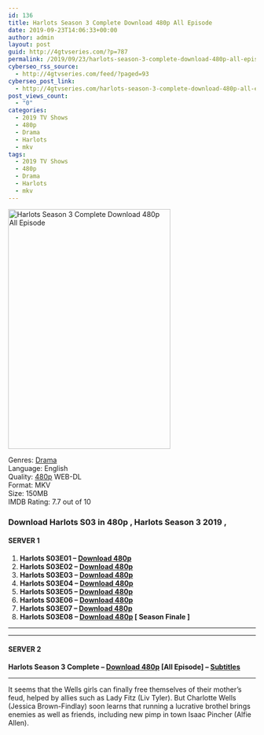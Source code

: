 ```yaml
---
id: 136
title: Harlots Season 3 Complete Download 480p All Episode
date: 2019-09-23T14:06:33+00:00
author: admin
layout: post
guid: http://4gtvseries.com/?p=787
permalink: /2019/09/23/harlots-season-3-complete-download-480p-all-episode-2/
cyberseo_rss_source:
  - http://4gtvseries.com/feed/?paged=93
cyberseo_post_link:
  - http://4gtvseries.com/harlots-season-3-complete-download-480p-all-episode/
post_views_count:
  - "0"
categories:
  - 2019 TV Shows
  - 480p
  - Drama
  - Harlots
  - mkv
tags:
  - 2019 TV Shows
  - 480p
  - Drama
  - Harlots
  - mkv
---
```

<img loading="lazy" class="aligncenter" src="https://4.bp.blogspot.com/-5dl1UR8GBkg/XYjHxa14ggI/AAAAAAAAAHA/plsZ4V4Z3_UR6mBqBXdmraRTJLeDQEB1wCK4BGAYYCw/s1600/Harlots%2BSeason%2B3.jpg" alt="Harlots Season 3 Complete Download 480p All Episode" width="330" height="488" />

Genres:&nbsp;<a href="http://4gtvseries.com/tag/drama/" data-wpel-link="internal">Drama</a>  
Language: English  
Quality:&nbsp;<a href="http://4gtvseries.com/tag/480p/" data-wpel-link="internal">480p</a> WEB-DL  
Format: MKV  
Size: 150MB  
IMDB Rating: 7.7 out of 10

### **Download Harlots S03 in 480p , Harlots Season 3 2019 ,&nbsp;**

#### <span><strong>SERVER 1</strong></span>

  1. **Harlots S03E01 – <a href="http://slink.dl480p.xyz/axqWST" data-wpel-link="external" target="_blank" rel="nofollow external noopener noreferrer" class="wpel-icon-left"><i class="wpel-icon fa fa-download" aria-hidden="true"></i>Download 480p</a>**
  2. **Harlots S03E02 – <a href="http://slink.dl480p.xyz/zjIs" data-wpel-link="external" target="_blank" rel="nofollow external noopener noreferrer" class="wpel-icon-left"><i class="wpel-icon fa fa-download" aria-hidden="true"></i>Download 480p</a>**
  3. **Harlots S03E03 – <a href="http://slink.dl480p.xyz/dzodIDY" data-wpel-link="external" target="_blank" rel="nofollow external noopener noreferrer" class="wpel-icon-left"><i class="wpel-icon fa fa-download" aria-hidden="true"></i>Download 480p</a>**
  4. **Harlots S03E04 – <a href="http://slink.dl480p.xyz/rMncdPR" data-wpel-link="external" target="_blank" rel="nofollow external noopener noreferrer" class="wpel-icon-left"><i class="wpel-icon fa fa-download" aria-hidden="true"></i>Download 480p</a>**
  5. **Harlots S03E05 – <a href="http://slink.dl480p.xyz/cWsNBRD" data-wpel-link="external" target="_blank" rel="nofollow external noopener noreferrer" class="wpel-icon-left"><i class="wpel-icon fa fa-download" aria-hidden="true"></i>Download 480p</a>**
  6. **Harlots S03E06 – <a href="http://slink.dl480p.xyz/ujqjw" data-wpel-link="external" target="_blank" rel="nofollow external noopener noreferrer" class="wpel-icon-left"><i class="wpel-icon fa fa-download" aria-hidden="true"></i>Download 480p</a>**
  7. **Harlots S03E07 – <a href="http://slink.dl480p.xyz/UUauu" data-wpel-link="external" target="_blank" rel="nofollow external noopener noreferrer" class="wpel-icon-left"><i class="wpel-icon fa fa-download" aria-hidden="true"></i>Download 480p</a>**
  8. **Harlots S03E08 – <a href="http://slink.dl480p.xyz/x8z2" data-wpel-link="external" target="_blank" rel="nofollow external noopener noreferrer" class="wpel-icon-left"><i class="wpel-icon fa fa-download" aria-hidden="true"></i>Download 480p</a> [ Season Finale ]**

* * *

* * *

#### <span><strong>SERVER 2</strong></span>

**Harlots Season 3 Complete – <a href="http://dl480p.xyz/556/" data-wpel-link="external" target="_blank" rel="nofollow external noopener noreferrer" class="wpel-icon-left"><i class="wpel-icon fa fa-download" aria-hidden="true"></i>Download 480p</a> [All Episode] – <a href="https://subscene.com/subtitles/harlots-third-season" data-wpel-link="external" target="_blank" rel="nofollow external noopener noreferrer" class="wpel-icon-left"><i class="wpel-icon fa fa-download" aria-hidden="true"></i>Subtitles</a>**

* * *

It seems that the Wells girls can finally free themselves of their mother’s feud, helped by allies such as Lady Fitz (Liv Tyler). But Charlotte Wells (Jessica Brown-Findlay) soon learns that running a lucrative brothel brings enemies as well as friends, including new pimp in town Isaac Pincher (Alfie Allen).

<div align="center">
</div>